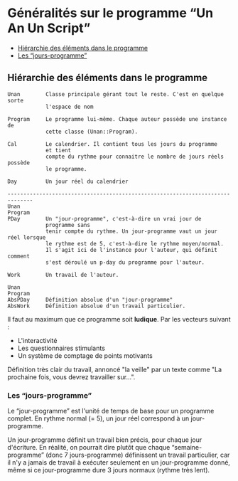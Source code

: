 # Généralités sur le programme “Un An Un Script”

* [Hiérarchie des éléments dans le programme](#hierarchiedeselements)
* [Les “jours-programme”](#lesjoursprogrammes)

<a name='hierarchiedeselements'></a>

## Hiérarchie des éléments dans le programme

    Unan        Classe principale gérant tout le reste. C'est en quelque sorte
                l'espace de nom

    Program     Le programme lui-même. Chaque auteur possède une instance de
                cette classe (Unan::Program).

    Cal         Le calendrier. Il contient tous les jours du programme
                et tient
                compte du rythme pour connaitre le nombre de jours réels possède
                le programme.

    Day         Un jour réel du calendrier

    ------------------------------------------------------------------------------
    Unan
    Program
    PDay        Un "jour-programme", c'est-à-dire un vrai jour de
                programme sans
                tenir compte du rythme. Un jour-programme vaut un jour réel lorsque
                le rythme est de 5, c'est-à-dire le rythme moyen/normal.
                Il s'agit ici de l'instance pour l'auteur, qui définit comment
                s'est déroulé un p-day du programme pour l'auteur.

    Work        Un travail de l'auteur.

    Unan
    Program
    AbsPDay     Définition absolue d'un "jour-programme"
    AbsWork     Définition absolue d'un travail particulier.



Il faut au maximum que ce programme soit **ludique**. Par les vecteurs suivant :

* L'interactivité
* Les questionnaires stimulants
* Un système de comptage de points motivants

Définition très clair du travail, annoncé "la veille" par un texte comme "La prochaine fois, vous devrez travailler sur…".

<a name='lesjoursprogrammes'></a>

### Les “jours-programme”

Le “jour-programme” est l'unité de temps de base pour un programme complet. En rythme normal (= 5), un jour réel correspond à un jour-programme.

Un jour-programme définit un travail bien précis, pour chaque jour d'écriture. En réalité, on pourrait dire plutôt que chaque “semaine-programme” (donc 7 jours-programme) définissent un travail particulier, car il n'y a jamais de travail à exécuter seulement en un jour-programme donné, même si ce jour-programme dure 3 jours normaux (rythme très lent).
